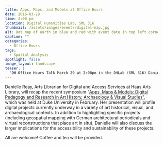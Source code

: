 ```yaml
---
title: Apps, Maps, and Models at Office Hours
date: 2016-03-29
time: 2:00 pm
location: Digital Humanities Lab, SML 316
thumbnail: /assets/images/events/digital-map.jpg
alt: Dot map of earth in blue and red with event date in top left corner.
caption: ""
categories:
  - Office Hours
tags:
  - Spatial Analysis
spotlight: false
image_layout: landscape
teaser: |
  "DH Office Hours Talk March 29 at 2:00pm in the DHLab (SML 316) Danielle Reay, Arts Librarian for Digital and Access Services at Haas Arts Library, will recap the recent symposium “Apps, Maps &..."
---
```


Danielle Reay, Arts Librarian for Digital and Access Services at Haas Arts Library, will recap the recent symposium "[Apps, Maps &amp; Models: Digital Pedagogy and Research in Art History, Archaeology &amp; Visual Studies"](http://sites.duke.edu/digsymposium/2015/11/18/apps-maps-models-digital-pedagogy-and-research-in-art-history-archaeology-visual-studies/), which was held at Duke University in February. Her presentation will profile digital projects currently underway in a variety of art historical, visual, and archaeological contexts. In addition to highlighting specific projects (including geospatial mapping with German architectural periodicals and virtual reconstructions that place art in situ), Danielle will also discuss the larger implications for the accessibility and sustainability of these projects.

All are welcome! Coffee and tea will be provided.
